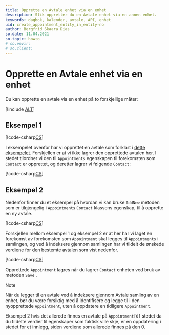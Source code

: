 ```yaml
---
title: Opprette en Avtale enhet via en enhet
description: Slik oppretter du en Avtale enhet via en annen enhet.
keywords: dagbok, kalender, avtale, API, enhet
uid: create_appointment_entity_in_entity-no
author: Bergfrid Skaara Dias
so.date: 11.04.2021
so.topic: howto
# so.envir:
# so.client:
---
```


# Opprette en Avtale enhet via en enhet

Du kan opprette en avtale via en enhet på to forskjellige måter:

[!include [ALT](../../../api/includes/create-entity-options.md)]

## Eksempel 1

[!code-csharp[CS](includes/create-apt-entity-in-entity-1.cs)]

I eksempelet ovenfor har vi opprettet en avtale som forklart i [dette eksempelet][1]. Forskjellen er at vi ikke lagrer den opprettede avtalen her. I stedet tilordner vi den til `Appointments` egenskapen til forekomsten som `Contact` er opprettet, og deretter lagrer vi følgende `Contact`:

[!code-csharp[CS](includes/create-apt-entity-in-entity-1.cs?range=28,31,34)]

## Eksempel 2

Nedenfor finner du et eksempel på hvordan vi kan bruke `AddNew` metoden som er tilgjengelig i `Appointments` `Contact` klassens egenskap, til å opprette en ny avtale.

[!code-csharp[CS](includes/create-apt-entity-in-entity-2.cs)]

Forskjellen mellom eksempel 1 og eksempel 2 er at her har vi laget en forekomst av forekomsten som `Appointment` skal legges til `Appointments` i samlingen, og ved å indeksere gjennom samlingen har vi tildelt de ønskede verdiene for den bestemte avtalen som vist nedenfor.

[!code-csharp[CS](includes/create-apt-entity-in-entity-2.cs?range=8,16,27)]

Opprettede `Appointment` lagres når du lagrer `Contact` enheten ved bruk av metoden `Save` .

> [!NOTE]
> Når du legger til en avtale ved å indeksere gjennom Avtale samling av en enhet, bør du være forsiktig med å identifisere og legge til i den nyopprettede `Appointment`, uten å oppdatere en tidligere `Appointment`.
>
> Eksempel 2 hvis det allerede finnes en avtale  på `Appointment[0]` stedet da du tildelte verdier til egenskaper som faktisk ville skje, er en oppdatering i stedet for et innlegg, siden verdiene som allerede finnes på den 0.

<!-- Referenced links -->
[1]: create-apt-entity.md
